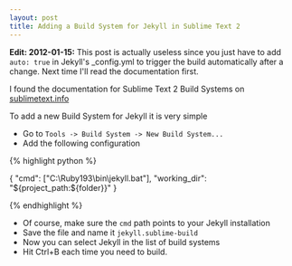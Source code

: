 ```yaml
---
layout: post
title: Adding a Build System for Jekyll in Sublime Text 2
---
```


__Edit: 2012-01-15:__
This post is actually useless since you just have to add `auto: true` in Jekyll's \_config.yml 
to trigger the build automatically after a change.
Next time I'll read the documentation first.


I found the documentation for Sublime Text 2 Build Systems on [sublimetext.info](http://sublimetext.info/docs/en/reference/build_systems.html "Build Systems - Sublime Text Help")

To add a new Build System for Jekyll it is very simple
* Go to `Tools -> Build System -> New Build System...`
* Add the following configuration 

{% highlight python %}

   {
      "cmd": ["C:\\Ruby193\\bin\\jekyll.bat"],
      "working_dir": "${project_path:${folder}}"
   }

{% endhighlight %}

* Of course, make sure the `cmd` path points to your Jekyll installation
* Save the file and name it `jekyll.sublime-build`
* Now you can select Jekyll in the list of build systems
* Hit Ctrl+B each time you need to build.

